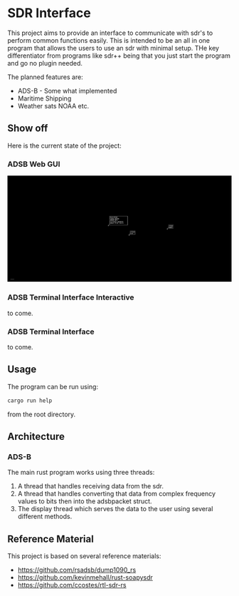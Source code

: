 # SDR Interface

This project aims to provide an interface to communicate with sdr's to perform common functions easily.
This is intended to be an all in one program that allows the users to use
an sdr with minimal setup. THe key differentiator from programs like sdr++ being that you just start the program and go no plugin needed. 

The planned features are:

- ADS-B - Some what implemented
- Maritime Shipping 
- Weather sats NOAA etc. 

## Show off

Here is the current state of the project:

### ADSB Web GUI

![alt text](/doc/images/current_adsb_gui.png)

### ADSB Terminal Interface Interactive

to come.

### ADSB Terminal Interface 

to come.

## Usage

The program can be run using:

```bash
cargo run help
```

from the root directory.

## Architecture

### ADS-B

The main rust program works using three threads:

1. A thread that handles receiving data from the sdr.
2. A thread that handles converting that data from complex frequency values to bits then into the adsbpacket struct.
3. The display thread which serves the data to the user using several different methods.

## Reference Material

This project is based on several reference materials:

- https://github.com/rsadsb/dump1090_rs
- https://github.com/kevinmehall/rust-soapysdr
- https://github.com/ccostes/rtl-sdr-rs